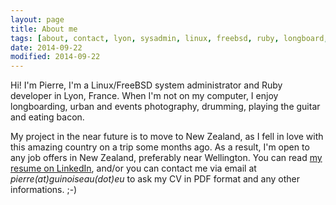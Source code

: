 ```yaml
---
layout: page
title: About me
tags: [about, contact, lyon, sysadmin, linux, freebsd, ruby, longboard, photography, guitar, drums, new zealand, job]
date: 2014-09-22
modified: 2014-09-22
---
```


Hi! I'm Pierre, I'm a Linux/FreeBSD system administrator and Ruby developer in
Lyon, France. When I'm not on my computer, I enjoy longboarding, urban and
events photography, drumming, playing the guitar and eating bacon.

My project in the near future is to move to New Zealand, as I fell in love with
this amazing country on a trip some months ago. As a result, I'm open to any
job offers in New Zealand, preferably near Wellington. You can read [my
resume on LinkedIn](http://linkedin.com/in/pierreguinoiseau/), and/or you can
contact me via email at *pierre(at)guinoiseau(dot)eu* to ask my CV in PDF
format and any other informations. ;-)
